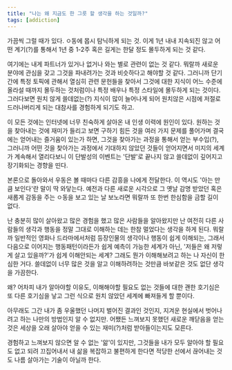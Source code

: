 ```yaml
---
title: "나는 왜 지금도 한 그릇 할 생각을 하는 것일까?"
tags: [addiction]
---
```


가끔씩 그럴 때가 있다. ㅇ동에 몹시 탐닉하게 되는 것. 이게 1년 내내 지속되진 않고 어떤 계기(?)를 통해서 1년 중 1-2주 혹은 길게는 한달 정도 몰두하게 되는 것 같다. 

여기에는 내게 파트너가 있거나 없거나 와는 별로 관련이 없는 것 같다. 뭐랄까 새로운 분야에 관심을 갖고 그것을 파내려가는 것과 비슷하다고 해야할 것 같다. 그러니까 단기간에 특정 토픽에 관해서 열심히 관련 문헌들을 찾아서 그것에 대한 지식이 어느 수준에 올라설 때까지 몰두하는 것처럼이나 특정 배우나 특정 스타일에 몰두하게 되는 것이다. 그러다보면 원치 않게 쓸데없는(?) 지식이 많이 늘어나게 되어 원치않은 시점에 저절로 드러나버리게 되는 대참사를 경험하게 되기도 하고.

이 모든 것에는 인터넷에 너무 친숙하게 살아온 내 인생 이력에 원인이 있다. 원하는 것을 찾아내는 것에 재미가 들리고 보면 구하기 힘든 것을 여러 가지 문제를 풀어가며 결국에는 얻어내는 즐거움이 있는가 하면, 그것을 찾아가는 과정을 통해서 얻는 부수입(?), 그러니까 어떤 것을 찾아가는 과정에서 기대하지 않았던 것들이 얻어지면서 미지의 세계가 계속해서 열리다보니 이 단발성의 이벤트는 '단발'로 끝나지 않고 쓸데없이 깊어지고 장기화되는 경향을 띤다.

본론으로 돌아와서 우동은 볼 때마다 다른 감흥을 나에게 전달한다. 이 역시도 '아는 만큼 보인다'란 말이 딱 와닿는다. 예전과 다른 새로운 시각으로 그 옛날 감명 받았던 혹은 새롭게 감동을 주는 ㅇ동을 보고 있는 날 보노라면 뭐랄까 또 한번 한심함을 금할 길이 없다.

난 충분히 많이 살아왔고 많은 경험을 했고 많은 사람들을 알아왔지만 난 여전히 다른 사람들의 생각과 행동을 정말 그대로 이해하는 데는 한참 멀었다는 생각을 하게 된다. 뭐랄까 일반적인 영화나 드라마에서처럼 등장인물의 생각이나 행동이 쉽게 이해되는, 그래서 다음으로 이어지는 행동패턴이라든가 쉽게 예측이 가능한 세계가 아닌, '저들은 왜 저렇게 살고 있을까?'가 쉽게 이해안되는 세계? 그래도 뭔가 이해해보려고 하는 나 자신이 한심한 거다. 쓸데없이 너무 많은 것을 알고 이해하려하는 것만큼 바보같은 것도 없단 생각을 가끔한다.

왜? 어차피 내가 알아야할 이유도, 이해해야할 필요도 없는 것들에 대한 괜한 호기심은 또 다른 호기심을 낳고 그런 식으로 원치 않았던 세계에 빠져들게 할 뿐이다. 

아무래도 그간 내가 좀 우울했던 나머지 벌어진 결과인 것인지, 지겨운 현실에서 벗어나려고 하는 나만의 방법인지 알 수 없지만. 어쨌든 느껴보지 못했던 새로운 깨닫음을 얻는 것은 세상을 오래 살아야 얻을 수 있는 재미(?)처럼 받아들이는지도 모른다. 

경험하고 느껴보지 않으면 알 수 없는 '앎'이 있지만, 그것들을 내가 모두 알아야 할 필요도 없고 되려 끄집어내서 내 삶을 복잡하고 불편하게 한다면 적당한 선에서 끊어내는 것도 나름 살아가는 기술이 아닐까 한다.